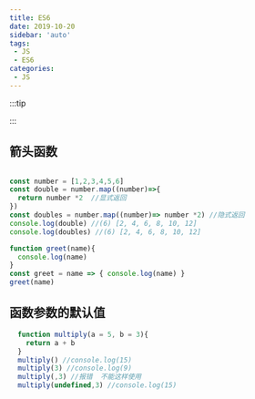 ```yaml
---
title: ES6
date: 2019-10-20
sidebar: 'auto'
tags:
 - JS
 - ES6
categories: 
 - JS
---
```


:::tip
<!-- 为了有效的维护和开发项目，代码的重复利用就显得尤为重要。在Sass中，除了@import和@extend可以使你的代码更加具有重复利用性，@mixin指令也同样能提高你代码的重复使用率并简化你的代码。 -->
::: 

<!-- more -->

## 箭头函数
```js

const number = [1,2,3,4,5,6]
const double = number.map((number)=>{
  return number *2  //显式返回
})
const doubles = number.map((number)=> number *2) //隐式返回
console.log(double) //(6) [2, 4, 6, 8, 10, 12]  
console.log(doubles) //(6) [2, 4, 6, 8, 10, 12]

function greet(name){
  console.log(name)
}
const greet = name => { console.log(name) }
greet(name)
```
## 函数参数的默认值
```js
  function multiply(a = 5, b = 3){
    return a + b
  }
  multiply() //console.log(15)
  multiply(3) //console.log(9)
  multiply(,3) //报错  不能这样使用
  multiply(undefined,3) //console.log(15)
```
## 